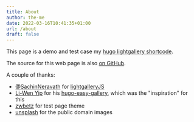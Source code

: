 ```yaml
---
title: About
author: the-me
date: 2022-03-16T10:41:35+01:00
url: /about
draft: false
---
```


This page is a demo and test case my [hugo lightgallery shortcode](https://github.com/flypenguin/hugo-shortcode-gallery).

The source for this web page is also [on GitHub](https://github.com/flypenguin/hugo-shortcode-gallery-testsite).

A couple of thanks:

- [@SachinNeravath](https://twitter.com/SachinNeravath) for [lightgalleryJS](https://www.lightgalleryjs.com/)
- [Li-Wen Yip](https://www.liwen.id.au/about/) for his [hugo-easy-gallery](https://github.com/liwenyip/hugo-easy-gallery), which was the "inspiration" for this
- [zwbetz](https://github.com/zwbetz-gh) for test page theme
- [unsplash](https://unsplash.com/images/stock/public-domain) for the public domain images

